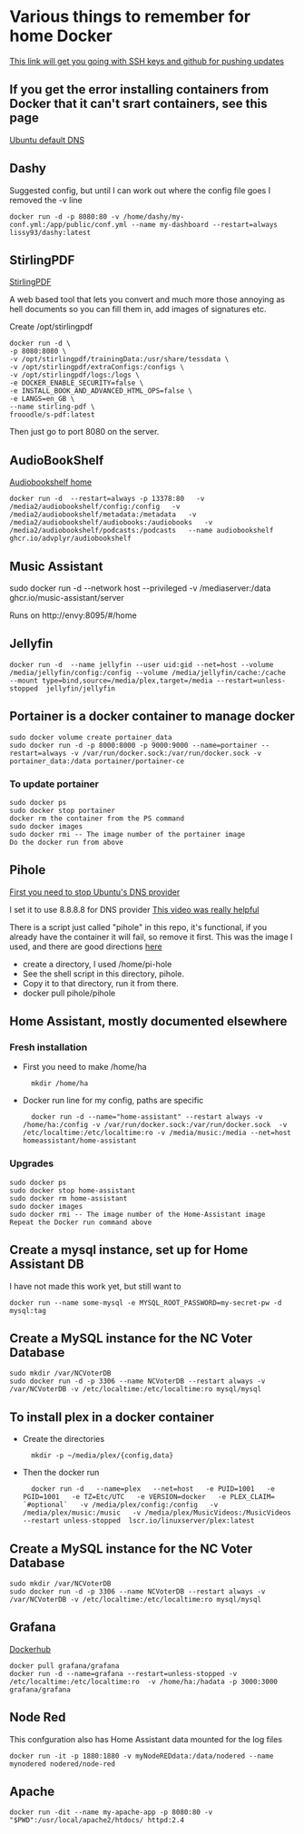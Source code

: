 # Various things to remember for home Docker 

[This link will get you going with SSH keys and github for pushing updates](https://linuxkamarada.com/en/2019/07/14/using-git-with-ssh-keys/#.YhEAZ3XMLHU)


## If you get the error installing containers from Docker that it can't srart containers, see this page
[Ubuntu default DNS](https://www.mail-archive.com/ubuntu-bugs@lists.ubuntu.com/msg5968593.html)

## Dashy

 Suggested config, but until I can work out where the config file goes I removed the -v line

	docker run -d -p 8080:80 -v /home/dashy/my-conf.yml:/app/public/conf.yml --name my-dashboard --restart=always lissy93/dashy:latest

## StirlingPDF

[StirlingPDF](https://hub.docker.com/r/frooodle/s-pdf)

A web based tool that lets you convert and much more those annoying as hell documents so you can fill them in, add images of signatures etc.

Create /opt/stirlingpdf

	docker run -d \
  	-p 8080:8080 \
  	-v /opt/stirlingpdf/trainingData:/usr/share/tessdata \
  	-v /opt/stirlingpdf/extraConfigs:/configs \
  	-v /opt/stirlingpdf/logs:/logs \
  	-e DOCKER_ENABLE_SECURITY=false \
  	-e INSTALL_BOOK_AND_ADVANCED_HTML_OPS=false \
  	-e LANGS=en_GB \
  	--name stirling-pdf \
  	frooodle/s-pdf:latest

Then just go to port 8080 on the server. 

## AudioBookShelf
[Audiobookshelf home](https://www.audiobookshelf.org/)

 	docker run -d  --restart=always -p 13378:80   -v /media2/audiobookshelf/config:/config   -v /media2/audiobookshelf/metadata:/metadata   -v /media2/audiobookshelf/audiobooks:/audiobooks   -v /media2/audiobookshelf/podcasts:/podcasts   --name audiobookshelf ghcr.io/advplyr/audiobookshelf

## Music Assistant

sudo docker run -d --network host --privileged -v /mediaserver:/data ghcr.io/music-assistant/server

Runs on http://envy:8095/#/home

## Jellyfin

	docker run -d  --name jellyfin --user uid:gid --net=host --volume /media/jellyfin/config:/config --volume /media/jellyfin/cache:/cache  --mount type=bind,source=/media/plex,target=/media --restart=unless-stopped  jellyfin/jellyfin



## Portainer is a docker container to manage docker
	sudo docker volume create portainer_data
	sudo docker run -d -p 8000:8000 -p 9000:9000 --name=portainer --restart=always -v /var/run/docker.sock:/var/run/docker.sock -v portainer_data:/data portainer/portainer-ce

### To update portainer
	sudo docker ps
	sudo docker stop portainer
	docker rm the container from the PS command
	sudo docker images
	sudo docker rmi -- The image number of the portainer image
	Do the docker run from above

## Pihole
[First you need to stop Ubuntu's DNS provider](https://www.linuxuprising.com/2020/07/ubuntu-how-to-free-up-port-53-used-by.html)

I set it to use 8.8.8.8 for DNS provider
[This video was really helpful](https://www.youtube.com/watch?v=dH3DdLy574M&t=160s&ab_channel=NetworkChuck)

There is a script just called "pihole" in this repo, it's functional, if you already have the container it will fail, so remove it first. This was the image I used, and there are good directions [here](https://hub.docker.com/r/pihole/pihole)
- create a directory, I used /home/pi-hole	
- See the shell script in this directory, pihole.  
- Copy it to that directory, run it from there.
- docker pull pihole/pihole


## Home Assistant, mostly documented elsewhere
### Fresh installation
- First you need to make /home/ha

		mkdir /home/ha
- Docker run line for my config, paths are specific

		docker run -d --name="home-assistant" --restart always -v /home/ha:/config -v /var/run/docker.sock:/var/run/docker.sock  -v  /etc/localtime:/etc/localtime:ro -v /media/music:/media --net=host homeassistant/home-assistant


### Upgrades

	sudo docker ps
    sudo docker stop home-assistant
	sudo docker rm home-assistant
    sudo docker images
    sudo docker rmi -- The image number of the Home-Assistant image
	Repeat the Docker run command above

## Create a mysql instance, set up for Home Assistant DB
I have not made this work yet, but still want to

	docker run --name some-mysql -e MYSQL_ROOT_PASSWORD=my-secret-pw -d mysql:tag

## Create a MySQL instance for the NC Voter Database 
	sudo mkdir /var/NCVoterDB
	sudo docker run -d -p 3306 --name NCVoterDB --restart always -v /var/NCVoterDB -v /etc/localtime:/etc/localtime:ro mysql/mysql



## To install plex in a docker container

- Create the directories

		mkdir -p ~/media/plex/{config,data}

- Then the docker run

		docker run -d   --name=plex   --net=host   -e PUID=1001   -e PGID=1001   -e TZ=Etc/UTC   -e VERSION=docker   -e PLEX_CLAIM= `#optional`   -v /media/plex/config:/config   -v /media/plex/music:/music   -v /media/plex/MusicVideos:/MusicVideos   --restart unless-stopped  lscr.io/linuxserver/plex:latest




## Create a MySQL instance for the NC Voter Database 
	sudo mkdir /var/NCVoterDB
	sudo docker run -d -p 3306 --name NCVoterDB --restart always -v /var/NCVoterDB -v /etc/localtime:/etc/localtime:ro mysql/mysql


## Grafana
[Dockerhub](https://hub.docker.com/r/grafana/grafana)

	docker pull grafana/grafana
	docker run -d --name=grafana --restart=unless-stopped -v /etc/localtime:/etc/localtime:ro  -v /home/ha:/hadata -p 3000:3000 grafana/grafana



## Node Red 
This confguration also has Home Assistant data mounted for the log files

	docker run -it -p 1880:1880 -v myNodeREDdata:/data/nodered --name mynodered nodered/node-red


## Apache
	docker run -dit --name my-apache-app -p 8080:80 -v "$PWD":/usr/local/apache2/htdocs/ httpd:2.4

